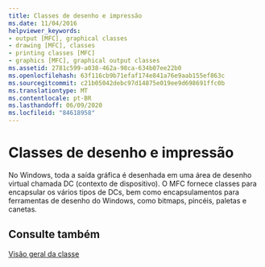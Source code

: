 ```yaml
---
title: Classes de desenho e impressão
ms.date: 11/04/2016
helpviewer_keywords:
- output [MFC], graphical classes
- drawing [MFC], classes
- printing classes [MFC]
- graphics [MFC], graphical output classes
ms.assetid: 2781c599-a038-462a-98ca-634b07ee22b0
ms.openlocfilehash: 63f116cb9b71efaf174e841a76e9aab155ef863c
ms.sourcegitcommit: c21b05042debc97d14875e019ee9d698691ffc0b
ms.translationtype: MT
ms.contentlocale: pt-BR
ms.lasthandoff: 06/09/2020
ms.locfileid: "84618958"
---
```

# <a name="drawing-and-printing-classes"></a>Classes de desenho e impressão

No Windows, toda a saída gráfica é desenhada em uma área de desenho virtual chamada DC (contexto de dispositivo). O MFC fornece classes para encapsular os vários tipos de DCs, bem como encapsulamentos para ferramentas de desenho do Windows, como bitmaps, pincéis, paletas e canetas.

## <a name="see-also"></a>Consulte também

[Visão geral da classe](class-library-overview.md)
